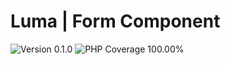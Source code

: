# Luma | Form Component

<div>
<!-- Version Badge -->
<img src="https://img.shields.io/badge/Version-0.1.0-blue" alt="Version 0.1.0">
<!-- PHP Coverage Badge -->
<img src="https://img.shields.io/badge/PHP Coverage-100.00%25-green" alt="PHP Coverage 100.00%">
<!-- Licence Badge -->
</div>